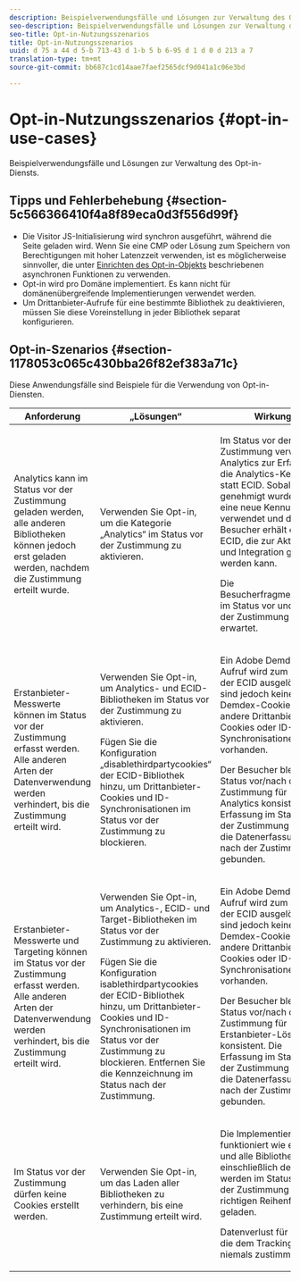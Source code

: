 ```yaml
---
description: Beispielverwendungsfälle und Lösungen zur Verwaltung des Opt-in-Diensts.
seo-description: Beispielverwendungsfälle und Lösungen zur Verwaltung des Opt-in-Diensts.
seo-title: Opt-in-Nutzungsszenarios
title: Opt-in-Nutzungsszenarios
uuid: d 75 a 44 d 5-b 713-43 d 1-b 5 b 6-95 d 1 d 0 d 213 a 7
translation-type: tm+mt
source-git-commit: bb687c1cd14aae7faef2565dcf9d041a1c06e3bd

---
```



# Opt-in-Nutzungsszenarios {#opt-in-use-cases}

Beispielverwendungsfälle und Lösungen zur Verwaltung des Opt-in-Diensts.

## Tipps und Fehlerbehebung {#section-5c566366410f4a8f89eca0d3f556d99f}

* Die Visitor JS-Initialisierung wird synchron ausgeführt, während die Seite geladen wird. Wenn Sie eine CMP oder Lösung zum Speichern von Berechtigungen mit hoher Latenzzeit verwenden, ist es möglicherweise sinnvoller, die unter [Einrichten des Opt-in-Objekts](../../mcvid-implementation-guides/opt-in-service/getting-started.md#section-cf9ab638780141c9b62dc57cf00b7047) beschriebenen asynchronen Funktionen zu verwenden.
* Opt-in wird pro Domäne implementiert. Es kann nicht für domänenübergreifende Implementierungen verwendet werden.
* Um Drittanbieter-Aufrufe für eine bestimmte Bibliothek zu deaktivieren, müssen Sie diese Voreinstellung in jeder Bibliothek separat konfigurieren.

## Opt-in-Szenarios {#section-1178053c065c430bba26f82ef383a71c}

Diese Anwendungsfälle sind Beispiele für die Verwendung von Opt-in-Diensten.

<table id="table_83C85343611344D8A8315157C1B4240F"> 
 <thead> 
  <tr> 
   <th colname="col1" class="entry"> Anforderung </th> 
   <th colname="col2" class="entry"> „Lösungen“ </th> 
   <th colname="col3" class="entry"> Wirkung </th> 
  </tr>
 </thead>
 <tbody> 
  <tr> 
   <td colname="col1"> <p>Analytics kann im Status vor der Zustimmung geladen werden, alle anderen Bibliotheken können jedoch erst geladen werden, nachdem die Zustimmung erteilt wurde. </p> </td> 
   <td colname="col2"> <p>Verwenden Sie Opt-in, um die Kategorie „Analytics“ im Status vor der Zustimmung zu aktivieren. </p> </td> 
   <td colname="col3"> <p>Im Status vor der Zustimmung verwendet Analytics zur Erfassung die Analytics-Kennung statt ECID. Sobald ECID genehmigt wurde, wird eine neue Kennung verwendet und der Besucher erhält eine ECID, die zur Aktivierung und Integration genutzt werden kann. </p> <p>Die Besucherfragmentierung im Status vor und nach der Zustimmung wird erwartet. </p> </td> 
  </tr> 
  <tr> 
   <td colname="col1"> <p>Erstanbieter-Messwerte können im Status vor der Zustimmung erfasst werden. Alle anderen Arten der Datenverwendung werden verhindert, bis die Zustimmung erteilt wird. </p> </td> 
   <td colname="col2"> <p>Verwenden Sie Opt-in, um Analytics- und ECID-Bibliotheken im Status vor der Zustimmung zu aktivieren. </p> <p>Fügen Sie die Konfiguration „disablethirdpartycookies“ der ECID-Bibliothek hinzu, um Drittanbieter-Cookies und ID-Synchronisationen im Status vor der Zustimmung zu blockieren. </p> </td> 
   <td colname="col3"> <p>Ein Adobe Demdex-Aufruf wird zum Abrufen der ECID ausgelöst, es sind jedoch keine Demdex-Cookies, andere Drittanbieter-Cookies oder ID-Synchronisationen vorhanden. </p> <p>Der Besucher bleibt im Status vor/nach der Zustimmung für Analytics konsistent. Die Erfassung im Status vor der Zustimmung ist an die Datenerfassung nach der Zustimmung gebunden. </p> </td> 
  </tr> 
  <tr> 
   <td colname="col1"> <p>Erstanbieter-Messwerte und Targeting können im Status vor der Zustimmung erfasst werden. Alle anderen Arten der Datenverwendung werden verhindert, bis die Zustimmung erteilt wird. </p> </td> 
   <td colname="col2"> <p>Verwenden Sie Opt-in, um Analytics-, ECID- und Target-Bibliotheken im Status vor der Zustimmung zu aktivieren. </p> <p>Fügen Sie die Konfiguration <span class="codeph">isablethirdpartycookies</span> der ECID-Bibliothek hinzu, um Drittanbieter-Cookies und ID-Synchronisationen im Status vor der Zustimmung zu blockieren. Entfernen Sie die Kennzeichnung im Status nach der Zustimmung. </p> </td> 
   <td colname="col3"> <p>Ein Adobe Demdex-Aufruf wird zum Abrufen der ECID ausgelöst, es sind jedoch keine Demdex-Cookies, andere Drittanbieter-Cookies oder ID-Synchronisationen vorhanden. </p> <p>Der Besucher bleibt im Status vor/nach der Zustimmung für Erstanbieter-Lösungen konsistent. Die Erfassung im Status vor der Zustimmung ist an die Datenerfassung nach der Zustimmung gebunden. </p> </td> 
  </tr> 
  <tr> 
   <td colname="col1"> <p>Im Status vor der Zustimmung dürfen keine Cookies erstellt werden. </p> </td> 
   <td colname="col2"> <p>Verwenden Sie Opt-in, um das Laden aller Bibliotheken zu verhindern, bis eine Zustimmung erteilt wird. </p> </td> 
   <td colname="col3"> <p>Die Implementierung funktioniert wie erwartet und alle Bibliotheken, einschließlich der ECID, werden im Status nach der Zustimmung in der richtigen Reihenfolge geladen. </p> <p>Datenverlust für Kunden, die dem Tracking niemals zustimmen. </p> </td> 
  </tr> 
 </tbody> 
</table>

